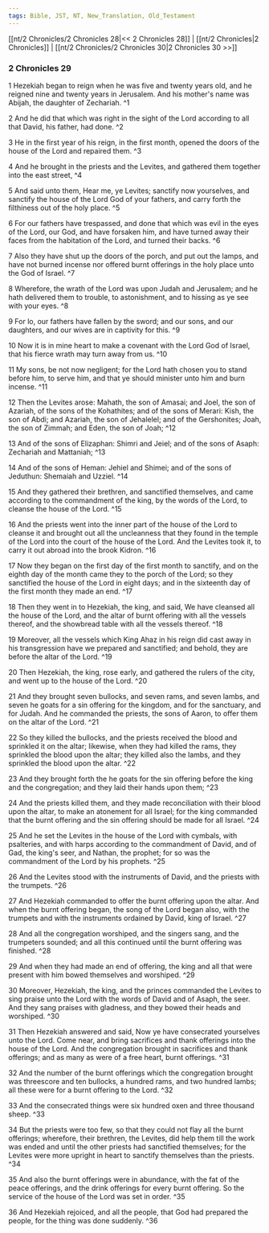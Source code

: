 ```yaml
---
tags: Bible, JST, NT, New_Translation, Old_Testament
---
```


[[nt/2 Chronicles/2 Chronicles 28|<< 2 Chronicles 28]] | [[nt/2 Chronicles|2 Chronicles]] | [[nt/2 Chronicles/2 Chronicles 30|2 Chronicles 30 >>]]

### 2 Chronicles 29

1 Hezekiah began to reign when he was five and twenty years old, and he reigned nine and twenty years in Jerusalem. And his mother\'s name was Abijah, the daughter of Zechariah.  ^1

2 And he did that which was right in the sight of the Lord according to all that David, his father, had done.  ^2

3 He in the first year of his reign, in the first month, opened the doors of the house of the Lord and repaired them.  ^3

4 And he brought in the priests and the Levites, and gathered them together into the east street,  ^4

5 And said unto them, Hear me, ye Levites; sanctify now yourselves, and sanctify the house of the Lord God of your fathers, and carry forth the filthiness out of the holy place.  ^5

6 For our fathers have trespassed, and done that which was evil in the eyes of the Lord, our God, and have forsaken him, and have turned away their faces from the habitation of the Lord, and turned their backs.  ^6

7 Also they have shut up the doors of the porch, and put out the lamps, and have not burned incense nor offered burnt offerings in the holy place unto the God of Israel.  ^7

8 Wherefore, the wrath of the Lord was upon Judah and Jerusalem; and he hath delivered them to trouble, to astonishment, and to hissing as ye see with your eyes.  ^8

9 For lo, our fathers have fallen by the sword; and our sons, and our daughters, and our wives are in captivity for this.  ^9

10 Now it is in mine heart to make a covenant with the Lord God of Israel, that his fierce wrath may turn away from us.  ^10

11 My sons, be not now negligent; for the Lord hath chosen you to stand before him, to serve him, and that ye should minister unto him and burn incense.  ^11

12 Then the Levites arose: Mahath, the son of Amasai; and Joel, the son of Azariah, of the sons of the Kohathites; and of the sons of Merari: Kish, the son of Abdi; and Azariah, the son of Jehalelel; and of the Gershonites; Joah, the son of Zimmah; and Eden, the son of Joah;  ^12

13 And of the sons of Elizaphan: Shimri and Jeiel; and of the sons of Asaph: Zechariah and Mattaniah;  ^13

14 And of the sons of Heman: Jehiel and Shimei; and of the sons of Jeduthun: Shemaiah and Uzziel.  ^14

15 And they gathered their brethren, and sanctified themselves, and came according to the commandment of the king, by the words of the Lord, to cleanse the house of the Lord.  ^15

16 And the priests went into the inner part of the house of the Lord to cleanse it and brought out all the uncleanness that they found in the temple of the Lord into the court of the house of the Lord. And the Levites took it, to carry it out abroad into the brook Kidron.  ^16

17 Now they began on the first day of the first month to sanctify, and on the eighth day of the month came they to the porch of the Lord; so they sanctified the house of the Lord in eight days; and in the sixteenth day of the first month they made an end.  ^17

18 Then they went in to Hezekiah, the king, and said, We have cleansed all the house of the Lord, and the altar of burnt offering with all the vessels thereof, and the showbread table with all the vessels thereof.  ^18

19 Moreover, all the vessels which King Ahaz in his reign did cast away in his transgression have we prepared and sanctified; and behold, they are before the altar of the Lord.  ^19

20 Then Hezekiah, the king, rose early, and gathered the rulers of the city, and went up to the house of the Lord.  ^20

21 And they brought seven bullocks, and seven rams, and seven lambs, and seven he goats for a sin offering for the kingdom, and for the sanctuary, and for Judah. And he commanded the priests, the sons of Aaron, to offer them on the altar of the Lord.  ^21

22 So they killed the bullocks, and the priests received the blood and sprinkled it on the altar; likewise, when they had killed the rams, they sprinkled the blood upon the altar; they killed also the lambs, and they sprinkled the blood upon the altar.  ^22

23 And they brought forth the he goats for the sin offering before the king and the congregation; and they laid their hands upon them;  ^23

24 And the priests killed them, and they made reconciliation with their blood upon the altar, to make an atonement for all Israel; for the king commanded that the burnt offering and the sin offering should be made for all Israel.  ^24

25 And he set the Levites in the house of the Lord with cymbals, with psalteries, and with harps according to the commandment of David, and of Gad, the king\'s seer, and Nathan, the prophet; for so was the commandment of the Lord by his prophets.  ^25

26 And the Levites stood with the instruments of David, and the priests with the trumpets.  ^26

27 And Hezekiah commanded to offer the burnt offering upon the altar. And when the burnt offering began, the song of the Lord began also, with the trumpets and with the instruments ordained by David, king of Israel.  ^27

28 And all the congregation worshiped, and the singers sang, and the trumpeters sounded; and all this continued until the burnt offering was finished.  ^28

29 And when they had made an end of offering, the king and all that were present with him bowed themselves and worshiped.  ^29

30 Moreover, Hezekiah, the king, and the princes commanded the Levites to sing praise unto the Lord with the words of David and of Asaph, the seer. And they sang praises with gladness, and they bowed their heads and worshiped.  ^30

31 Then Hezekiah answered and said, Now ye have consecrated yourselves unto the Lord. Come near, and bring sacrifices and thank offerings into the house of the Lord. And the congregation brought in sacrifices and thank offerings; and as many as were of a free heart, burnt offerings.  ^31

32 And the number of the burnt offerings which the congregation brought was threescore and ten bullocks, a hundred rams, and two hundred lambs; all these were for a burnt offering to the Lord.  ^32

33 And the consecrated things were six hundred oxen and three thousand sheep.  ^33

34 But the priests were too few, so that they could not flay all the burnt offerings; wherefore, their brethren, the Levites, did help them till the work was ended and until the other priests had sanctified themselves; for the Levites were more upright in heart to sanctify themselves than the priests.  ^34

35 And also the burnt offerings were in abundance, with the fat of the peace offerings, and the drink offerings for every burnt offering. So the service of the house of the Lord was set in order.  ^35

36 And Hezekiah rejoiced, and all the people, that God had prepared the people, for the thing was done suddenly.  ^36

 
